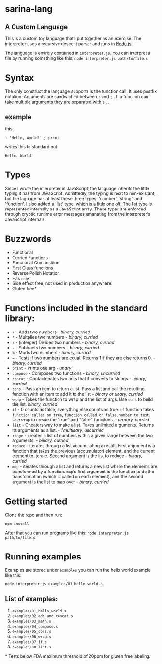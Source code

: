 # sarina-lang 
## A Custom Language

This is a custom toy language that I put together as an exercise. The interpreter uses a recursive descent parser and runs in [Node.js](https://nodejs.org/).

The language is entirely contained in `interpreter.js`. You can interpret a file by running something like this: `node interpreter.js path/to/file.s`

# Syntax

The only construct the language supports is the function call. It uses postfix notation. Arguments are sandwiched between `:` and `;` . If a function can take multiple arguments they are separated with a `,`.


## example

this:

    : 'Hello, World!' ; print

writes this to standard out:

    Hello, World!

# Types

Since I wrote the interpreter in JavaScript, the language inherits the little typing it has from JavaScript. Admittedly, the typing is next to non-existant, but the laguage has at least these three types: 'number', 'string', and 'function'. I also added a 'list' type, which is a little one off. The list type is represented internally as a JavaScript array. These types are enforced through cryptic runtime error messages emanating from the interpreter's JavaScript internals.


# Buzzwords

* Functional
* Curried Functions
* Functional Composition
* First Class functions
* Reverse Polish Notation
* Has `cons`
* Side effect free, not used in production anywhere.
* Gluten free*

# Functions included in the standard library:

* `+` - Adds two numbers - *binary, curried*
* `*` - Multplies two numbers - *binary, curried*
* `/` - (interger) Divides two numbers - *binary, curried*
* `-` - Subtracts two numbers - *binary, curried*
* `%` - Mods two numbers - *binary, curried*
* `=` - Tests if two numbers are equal. Returns 1 if they are else returns 0. - *binary, curried*
* `print` - Prints one arg - *unary*
* `compose` - Composes two functions - *binary, uncurried*
* `concat` - Contactenates two args that it converts to strings - *binary, curried*
* `cons` - Pass an item to return a list. Pass a list and call the resulting function with an item to add it to the list - *binary or unary, curried*
* `wrap` - Takes the function to wrap and the list of args. Use `cons` to build the list. *binary, curried* 
* `if` - 0 counts as false, everything else counts as true. `if` function takes `function called on true`, `function called on false`, `number to test`. Use `wrap` to create the "true" and "false" functions. - *ternary, curried*
* `list` - Cheaters way to make a list. Takes unlimited arguments. Returns its arguments as a list. - *?multinary, uncurried*
* `range` - creates a list of numbers within a given range between the two arguments. - *binary, curried*
* `reduce` - iterates through a list accumulating a result. First argument is a function that takes the previous (accumulator) element, and the current element to iterate. Second argument is the list to reduce - *binary, curried*
* `map` - iterates through a list and returns a new list where the elements are transformed by a function. `map`'s first argument is the function to do the transformation (which is called on each element), and the second argument is the list to map over - *binary, curried*


# Getting started

Clone the repo and then run:

    npm install

After that you can run programs like this: `node interpreter.js path/to/file.s`

# Running examples

Examples are stored under `examples` you can run the hello world example like this:

    node interpreter.js examples/01_hello_world.s
    
## List of examples:

1. `examples/01_hello_world.s`
1. `examples/02_add_and_concat.s`
1. `examples/03_math.s`
1. `examples/04_compose.s`
1. `examples/05_cons.s`
1. `examples/06_wrap.s`
1. `examples/07_if.s`
1. `examples/08_list.s`


\* Tests below FDA maximum threshold of 20ppm for gluten free labeling.



